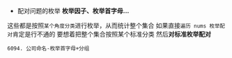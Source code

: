 - 配对问题的枚举
  **枚举因子、枚举首字母...**

这些都是按照`某个角度分类`进行枚举，从而统计整个集合
如果直接`遍历 nums 枚举配对`肯定是行不通的
要想着把整个集合按照某个标准分类 然后**对标准枚举配对**

`6094. 公司命名-枚举首字母+分组`
